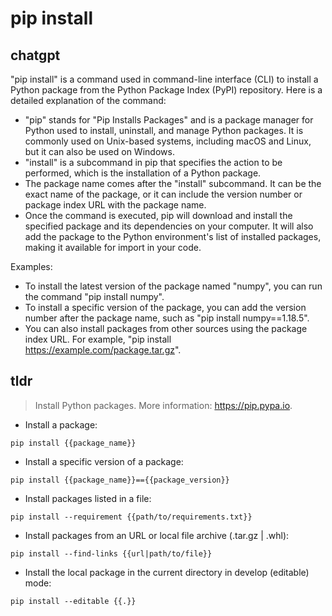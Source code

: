 # pip install 
## chatgpt 
"pip install" is a command used in command-line interface (CLI) to install a Python package from the Python Package Index (PyPI) repository. Here is a detailed explanation of the command:

- "pip" stands for "Pip Installs Packages" and is a package manager for Python used to install, uninstall, and manage Python packages. It is commonly used on Unix-based systems, including macOS and Linux, but it can also be used on Windows.
- "install" is a subcommand in pip that specifies the action to be performed, which is the installation of a Python package.
- The package name comes after the "install" subcommand. It can be the exact name of the package, or it can include the version number or package index URL with the package name.
- Once the command is executed, pip will download and install the specified package and its dependencies on your computer. It will also add the package to the Python environment's list of installed packages, making it available for import in your code.

Examples:
- To install the latest version of the package named "numpy", you can run the command "pip install numpy".
- To install a specific version of the package, you can add the version number after the package name, such as "pip install numpy==1.18.5".
- You can also install packages from other sources using the package index URL. For example, "pip install https://example.com/package.tar.gz". 

## tldr 
 
> Install Python packages.
> More information: <https://pip.pypa.io>.

- Install a package:

`pip install {{package_name}}`

- Install a specific version of a package:

`pip install {{package_name}}=={{package_version}}`

- Install packages listed in a file:

`pip install --requirement {{path/to/requirements.txt}}`

- Install packages from an URL or local file archive (.tar.gz | .whl):

`pip install --find-links {{url|path/to/file}}`

- Install the local package in the current directory in develop (editable) mode:

`pip install --editable {{.}}`
